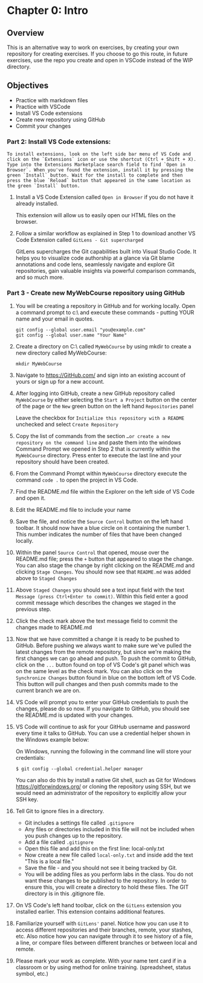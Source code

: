 # Chapter 0: Intro

## Overview

This is an alternative way to work on exercises, by creating your own repository for creating exercises.  If you choose to go this route, in future exercises, use the repo you create and open in VSCode instead of the WIP
directory.


## Objectives    
* Practice with markdown files 
* Practice with VSCode
* Install VS Code extensions
* Create new repository using GitHub
* Commit your changes

### Part 2: Install VS Code extensions:

    To install extensions, look on the left side bar menu of VS Code and click on the `Extensions` icon or use the shortcut (Ctrl + Shift + X). Type into the Extensions Marketplace search field to find `Open in Browser`. When you've found the extension, install it by pressing the green `Install` button. Wait for the install to complete and then press the blue `Reload` button that appeared in the same location as the green `Install` button.


1. Install a VS Code Extension called `Open in Browser` if you do not have it already installed. 

    This extension will allow us to easily open our HTML files on the browser.

1. Follow a similar workflow as explained in Step 1 to download another VS Code Extension called `GitLens -
Git supercharged`

    GitLens supercharges the Git capabilities built into Visual Studio Code. It helps you to visualize code authorship at a glance via Git blame annotations and code lens, seamlessly navigate and explore Git repositories, gain valuable insights via powerful comparison commands, and so much more.

### Part 3 - Create new MyWebCourse repository using GitHub

1. You will be creating a repository in GitHub and for working locally. Open a command prompt to c:\ and execute these commands - putting YOUR name and your email in quotes.
    ```
    git config --global user.email "you@example.com"
    git config --global user.name "Your Name"
    ```

2. Create a directory on C:\ called `MyWebCourse` by using  mkdir to create a new directory called MyWebCourse:

    ```
    mkdir MyWebCourse
    ```

3. Navigate to https://GitHub.com/ and sign into an existing account of yours or sign up for a new account.

4. After logging into GitHub, create a new GitHub repository called `MyWebCourse` by either selecting the `Start a Project` button on the center of the page or the `New` green button on the left hand `Repositories` panel

    Leave the checkbox for `Initialize this repository with a README` unchecked and select `Create Repository`

5. Copy the list of commands from the section `…or create a new repository on the command line` and paste them into the windows Command Prompt we opened in Step 2 that is currently within the `MyWebCourse` directory. Press enter to execute the last line and your repository should have been created.

6. From the Command Prompt within `MyWebCourse` directory execute the command `code .` to open the project in VS Code.

7. Find the README.md file within the Explorer on the left side of VS Code and open it.

8. Edit the README.md file to include your name

9. Save the file, and notice the `Source Control` button on the left hand toolbar. It should now have a blue circle on it containing the number 1. This number indicates the number of files that have been changed locally.

10. Within the panel `Source Control` that opened, mouse over the README.md file; press the `+` button that appeared to stage the change. You can also stage the change by right clicking on the README.md and clicking `Stage Changes`. You should now see that `README.md` was added above to `Staged Changes`

11. Above `Staged Changes` you should see a text input field with the text `Message (press Ctrl+Enter to commit)`. Within this field enter a good commit message which describes the changes we staged in the previous step.

12. Click the check mark above the text message field to commit the changes made to README.md

13. Now that we have committed a change it is ready to be pushed to GitHub. Before pushing we always want to make sure we've pulled the latest changes from the remote repository, but since we're making the first changes we can go ahead and push. To push the commit to GitHub, click on the `...` button found on top of VS Code's git panel which was on the same level as the check mark. You can also click on the `Synchronize Changes` button found in blue on the bottom left of VS Code. This button will pull changes and then push commits made to the current branch we are on.

14. VS Code will prompt you to enter your GitHub credentials to push the changes, please do so now. If you navigate to GitHub, you should see the README.md is updated with your changes.

15. VS Code will continue to ask for your GitHub username and password every time it talks to GitHub. You can use a credential helper shown in the Windows example below:


    On Windows, running the following in the command line will store your credentials:

    ```
    $ git config --global credential.helper manager
    ```

    You can also do this by install a native Git shell, such as Git for Windows https://gitforwindows.org/ or cloning the repository using SSH, but we would need an administrator of the repository to explicitly allow your SSH key.

16. Tell Git to ignore files in a directory. 
    
    * Git includes a settings file called `.gitignore`
    * Any files or directories included in this file will not be included when you push changes up to the repository.
    * Add a file called `.gitignore`
    * Open this file and add this on the first line: local-only.txt 
    * Now create a new file called `local-only.txt` and inside add the text "This is a local file."
    * Save the file - and you should not see it being tracked by Git.
    * You will be adding files as you perform labs in the class.  You do not want these changes to be published to the repository.  In order to ensure this, you will create a directory to hold these files.  The GIT directory is in this .gitignore file.


17. On VS Code's left hand toolbar, click on the `GitLens` extension you installed earlier. This extension contains additional features.

18. Familiarize yourself with `GitLens'` panel. Notice how you can use it to access different repositories and their branches, remote, your stashes, etc. Also notice how you can navigate through it to see history of a file, a line, or compare files between different branches or between local and remote.

19. Please mark your work as complete. With your name tent card if in a classroom or by using method for online training. (spreadsheet, status symbol, etc.)
